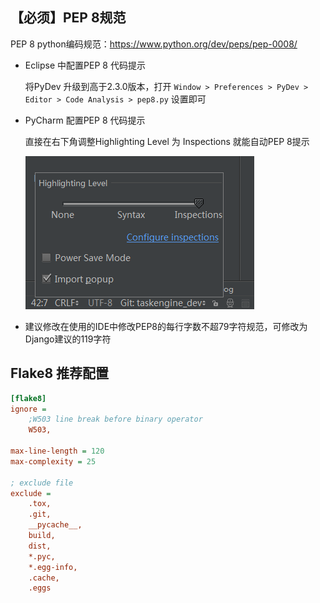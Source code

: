## 【必须】PEP 8规范

PEP 8 python编码规范：<https://www.python.org/dev/peps/pep-0008/>

- Eclipse 中配置PEP 8 代码提示

    将PyDev 升级到高于2.3.0版本，打开 `Window > Preferences > PyDev > Editor > Code Analysis > pep8.py` 设置即可

- PyCharm 配置PEP 8 代码提示

    直接在右下角调整Highlighting Level 为 Inspections 就能自动PEP 8提示

    ![PEP 8 代码提示](media/d1aeaac81c790a1692ba66c6367cdaa1.png)

- 建议修改在使用的IDE中修改PEP8的每行字数不超79字符规范，可修改为Django建议的119字符

## Flake8 推荐配置

```ini
[flake8]
ignore =
    ;W503 line break before binary operator
    W503,

max-line-length = 120
max-complexity = 25

; exclude file
exclude =
    .tox,
    .git,
    __pycache__,
    build,
    dist,
    *.pyc,
    *.egg-info,
    .cache,
    .eggs
```
